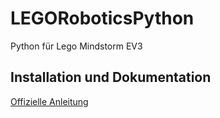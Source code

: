 # LEGORoboticsPython
Python für Lego Mindstorm EV3

## Installation und Dokumentation
[Offizielle Anleitung](../Anleitungen/getting_started_with_micropython_de.pdf)
